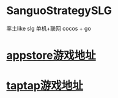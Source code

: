 # SanguoStrategySLG
率土like slg 单机+联网 cocos + go
# [appstore游戏地址](https://apps.apple.com/cn/app/%E4%B8%89%E5%9B%BD%E6%88%98%E4%BA%89%E7%AD%96%E7%95%A5slg/id6741073714) 
# [taptap游戏地址](https://www.taptap.cn/app/725796) 


